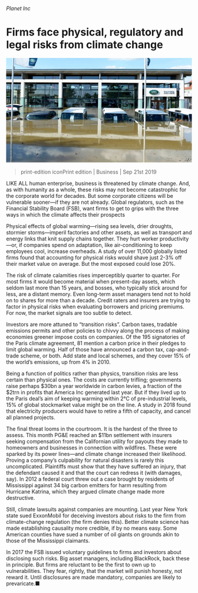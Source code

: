 ###### Planet Inc

# Firms face physical, regulatory and legal risks from climate change 

![image](images/20190921_wbp501.jpg) 

> print-edition iconPrint edition | Business | Sep 21st 2019 

LIKE ALL human enterprise, business is threatened by climate change. And, as with humanity as a whole, these risks may not become catastrophic for the corporate world for decades. But some corporate citizens will be vulnerable sooner—if they are not already. Global regulators, such as the Financial Stability Board (FSB), want firms to get to grips with the three ways in which the climate affects their prospects 

Physical effects of global warming—rising sea levels, drier droughts, stormier storms—imperil factories and other assets, as well as transport and energy links that knit supply chains together. They hurt worker productivity—or, if companies spend on adaptation, like air-conditioning to keep employees cool, increase overheads. A study of over 11,000 globally listed firms found that accounting for physical risks would shave just 2-3% off their market value on average. But the most exposed could lose 20%. 

The risk of climate calamities rises imperceptibly quarter to quarter. For most firms it would become material when present-day assets, which seldom last more than 15 years, and bosses, who typically stick around for less, are a distant memory. Even long-term asset managers tend not to hold on to shares for more than a decade. Credit raters and insurers are trying to factor in physical risks when evaluating borrowers and pricing premiums. For now, the market signals are too subtle to detect. 

Investors are more attuned to “transition risks”. Carbon taxes, tradable emissions permits and other policies to chivvy along the process of making economies greener impose costs on companies. Of the 195 signatories of the Paris climate agreement, 81 mention a carbon price in their pledges to limit global warming. Half of those have announced a carbon tax, cap-and-trade scheme, or both. Add state and local schemes, and they cover 15% of the world’s emissions, up from 4% in 2010. 

Being a function of politics rather than physics, transition risks are less certain than physical ones. The costs are currently trifling; governments raise perhaps $30bn a year worldwide in carbon levies, a fraction of the $2trn in profits that America Inc generated last year. But if they lived up to the Paris deal’s aim of keeping warming within 2°C of pre-industrial levels, 15% of global stockmarket value might be on the line. A study in 2018 found that electricity producers would have to retire a fifth of capacity, and cancel all planned projects. 

The final threat looms in the courtroom. It is the hardest of the three to assess. This month PG&E reached an $11bn settlement with insurers seeking compensation from the Californian utility for payouts they made to homeowners and businesses in connection with wildfires. These were sparked by its power lines—and climate change increased their likelihood. Proving a company’s culpability for natural disasters is rarely this uncomplicated. Plaintiffs must show that they have suffered an injury, that the defendant caused it and that the court can redress it (with damages, say). In 2012 a federal court threw out a case brought by residents of Mississippi against 34 big carbon emitters for harm resulting from Hurricane Katrina, which they argued climate change made more destructive. 

Still, climate lawsuits against companies are mounting. Last year New York state sued ExxonMobil for deceiving investors about risks to the firm from climate-change regulation (the firm denies this). Better climate science has made establishing causality more credible, if by no means easy. Some American counties have sued a number of oil giants on grounds akin to those of the Mississippi claimants. 

In 2017 the FSB issued voluntary guidelines to firms and investors about disclosing such risks. Big asset managers, including BlackRock, back these in principle. But firms are reluctant to be the first to own up to vulnerabilities. They fear, rightly, that the market will punish honesty, not reward it. Until disclosures are made mandatory, companies are likely to prevaricate.■ 

